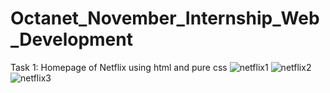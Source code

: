 # Octanet_November_Internship_Web_Development
Task 1:
Homepage of Netflix using html and pure css
![netflix1](https://github.com/yp8866/Bharat_Intern_Internship_Web_Development/assets/122187543/0468f605-daaf-4aa5-a689-344a6a3cdc91)
![netflix2](https://github.com/yp8866/Bharat_Intern_Internship_Web_Development/assets/122187543/26886dc0-0a51-41fc-92dc-e75172fa6295)
![netflix3](https://github.com/yp8866/Bharat_Intern_Internship_Web_Development/assets/122187543/d1c2498b-6310-4d2d-a478-10b75e3a9322)


